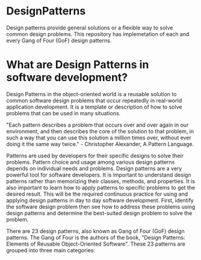 # DesignPatterns


Design patterns provide general solutions or a flexible way to solve common design problems. This repository has implemetation of each and every Gang of Four (GoF) design patterns.

# What are Design Patterns in software development?

Design Patterns in the object-oriented world is a reusable solution to common software design problems that occur repeatedly in real-world application development. It is a template or description of how to solve problems that can be used in many situations.

"Each pattern describes a problem that occurs over and over again in our environment, and then describes the core of the solution to that problem, in such a way that you can use this solution a million times over, without ever doing it the same way twice." - Christopher Alexander, A Pattern Language.

Patterns are used by developers for their specific designs to solve their problems. Pattern choice and usage among various design patterns depends on individual needs and problems. Design patterns are a very powerful tool for software developers. It is important to understand design patterns rather than memorizing their classes, methods, and properties. It is also important to learn how to apply patterns to specific problems to get the desired result. This will be the required continuous practice for using and applying design patterns in day to day software development. First, identify the software design problem then see how to address these problems using design patterns and determine the best-suited design problem to solve the problem.

There are 23 design patterns, also known as Gang of Four (GoF) design patterns. The Gang of Four is the authors of the book, "Design Patterns: Elements of Reusable Object-Oriented Software". These 23 patterns are grouped into three main categories:

